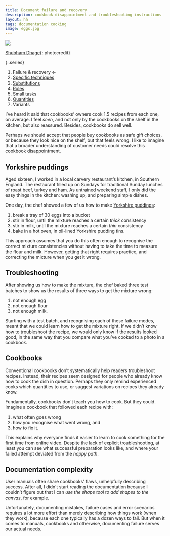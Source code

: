 ```yaml
---
title: Document failure and recovery
description: cookbook disappointment and troubleshooting instructions
layout: hh
tags: documentation cooking
image: eggs.jpg
---
```


![](eggs.jpg)

[Shubham Dhage](https://unsplash.com/photos/qgo7Tt_NWD0){:.photocredit}

{:.series}
1. Failure & recovery ←
2. [Specific techniques](document-techniques)
3. [Substitutions](document-substitutions)
4. [Roles](document-roles)
5. [Small tasks](document-small-tasks)
6. [Quantities](document-quantities)
7. Variants

I’ve heard it said that cookbooks’ owners cook 1.5 recipes from each one, on average.
I feel _seen_, and not only by the cookbooks on the shelf in the kitchen, but also reassured.
Besides, cookbooks do sell well.

Perhaps we should accept that people buy cookbooks as safe gift choices,
or because they look nice on the shelf, but that feels wrong.
I like to imagine that a broader understanding of customer needs could resolve this cookbook disappointment.

## Yorkshire puddings

Aged sixteen, I worked in a local carvery restaurant’s kitchen, in Southern England.
The restaurant filled up on Sundays for traditional Sunday lunches of roast beef, turkey and ham.
As untrained weekend staff, I only did the easy things in the kitchen:
washing up, and preparing simple dishes.

One day, the chef showed a few of us how to make 
[Yorkshire puddings](https://en.wikipedia.org/wiki/Yorkshire_pudding):

1. break a tray of 30 eggs into a bucket
2. stir in flour, until the mixture reaches a certain _thick_ consistency
3. stir in milk, until the mixture reaches a certain _thin_ consistency
4. bake in a hot oven, in oil-lined Yorkshire pudding tins.

This approach assumes that you do this often enough to recognise the correct mixture consistencies without having to take the time to measure the flour and milk.
However, getting that right requires practice, and correcting the mixture when you get it wrong.

## Troubleshooting

After showing us how to make the mixture, the chef baked three test batches to show us the results of three ways to get the mixture wrong:

1. not enough egg
2. not enough flour
3. not enough milk.

Starting with a test batch, and recognising each of these failure modes,
meant that we could learn how to get the mixture right.
If we didn’t know how to troubleshoot the recipe, we would only know if the results looked good,
in the same way that you compare what you’ve cooked to a photo in a cookbook.

## Cookbooks

Conventional cookbooks don’t systematically help readers troubleshoot recipes.
Instead, their recipes seem designed for people who already know how to cook the dish in question.
Perhaps they only remind experienced cooks which quantities to use,
or suggest variations on recipes they already know.

Fundamentally, cookbooks don’t teach you how to cook. But they could.
Imagine a cookbook that followed each recipe with:

1. what often goes wrong
2. how you recognise what went wrong, and
3. how to fix it.

This explains why everyone finds it easier to learn to cook something for the first time from online video.
Despite the lack of explicit troubleshooting, at least you can see what successful preparation looks like, and where your failed attempt deviated from the _happy path_.

## Documentation complexity

User manuals often share cookbooks’ flaws, unhelpfully describing success.
After all, I didn’t start reading the documentation because I couldn’t figure out that I can
_use the shape tool to add shapes to the canvas_, for example.

Unfortunately, documenting mistakes, failure cases and error scenarios requires a lot more effort than merely describing how things work (when they work),
because each one typically has a dozen ways to fail.
But when it comes to manuals, cookbooks and otherwise,
documenting failure serves our actual needs.